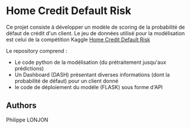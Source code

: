 # Home Credit Default Risk

Ce projet consiste à développer un modèle de scoring de la probabilité de défaut de crédit d'un client.
Le jeu de données utilisé pour la modélisation est celui de la compétition Kaggle [Home Credit Default Risk](https://www.kaggle.com/c/home-credit-default-risk/data)

Le repository comprend :
- Le code python de la modélisation (du prétraitement jusqu'aux prédictions)
- Un Dashboard (DASH) présentant diverses informations (dont la probabilité de défaut) pour un client donné
- le code de déploiement du modéle (FLASK) sous forme d'API 

## Authors

Philippe LONJON
